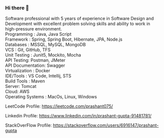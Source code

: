 ### Hi there 👋

Software professional with 5 years of experience in Software Design and Development with excellent problem solving skills and ability to work in high-pressure environment.                                                                                                                                                                                                                               
Programming : Java, Java Script                                                                                                         
Framework : Spring, Spring Boot, Hibernate, JPA, Node.js                                                                                            
Databases : MSSQL, MySQL, MongoDB                                                                                                       
VCS : Git, GitHub, TFS                                                                                
Unit Testing : Junit5, Mockito, Mocha                                                                             
API Testing: Postman, JMeter                                                                                                                  
API Documentation: Swagger                                                                                      
Virtualization : Docker                                                                                         
IDE/Tools : VS Code, Intellij, STS                                                                                           
Build Tools : Maven                                                                                     
Server: Tomcat                                                                                      
Cloud: AWS                                                                                                  
Operating Systems : MacOs, Linux, Windows   

LeetCode Profile: https://leetcode.com/prashant075/

Linkedin Profile: https://www.linkedin.com/in/prashant-gupta-91481781/

StackOverFlow Profile: https://stackoverflow.com/users/6916147/prashant-gupta
